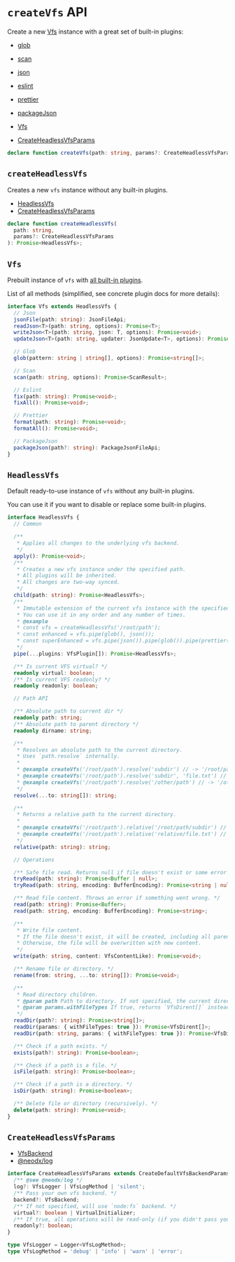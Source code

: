 # `createVfs` API

Create a new [Vfs](#vfs) instance with a great set of built-in plugins:

- [glob](../plugins/glob.md)
- [scan](../plugins/scan.md)
- [json](../plugins/json.md)
- [eslint](../plugins/eslint.md)
- [prettier](../plugins/prettier.md)
- [packageJson](../plugins/package-json.md)

- [Vfs](#headlessvfs)
- [CreateHeadlessVfsParams](#createheadlessvfsparams)

```typescript
declare function createVfs(path: string, params?: CreateHeadlessVfsParams): Promise<Vfs>;
```

## `createHeadlessVfs`

Creates a new `vfs` instance without any built-in plugins.

- [HeadlessVfs](#headlessvfs)
- [CreateHeadlessVfsParams](#createheadlessvfsparams)

```typescript
declare function createHeadlessVfs(
  path: string,
  params?: CreateHeadlessVfsParams
): Promise<HeadlessVfs>;
```

## `Vfs`

Prebuilt instance of `vfs` with [all built-in plugins](#createvfs-api).

List of all methods (simplified, see concrete plugin docs for more details):

```typescript
interface Vfs extends HeadlessVfs {
  // Json
  jsonFile(path: string): JsonFileApi;
  readJson<T>(path: string, options): Promise<T>;
  writeJson<T>(path: string, json: T, options): Promise<void>;
  updateJson<T>(path: string, updater: JsonUpdate<T>, options): Promise<void>;

  // Glob
  glob(pattern: string | string[], options): Promise<string[]>;

  // Scan
  scan(path: string, options): Promise<ScanResult>;

  // Eslint
  fix(path: string): Promise<void>;
  fixAll(): Promise<void>;

  // Prettier
  format(path: string): Promise<void>;
  formatAll(): Promise<void>;

  // PackageJson
  packageJson(path?: string): PackageJsonFileApi;
}
```

## `HeadlessVfs`

Default ready-to-use instance of `vfs` without any built-in plugins.

You can use it if you want to disable or replace some built-in plugins.

```typescript
interface HeadlessVfs {
  // Common

  /**
   * Applies all changes to the underlying vfs backend.
   */
  apply(): Promise<void>;
  /**
   * Creates a new vfs instance under the specified path.
   * All plugins will be inherited.
   * All changes are two-way synced.
   */
  child(path: string): Promise<HeadlessVfs>;
  /**
   * Immutable extension of the current vfs instance with the specified plugins.
   * You can use it in any order and any number of times.
   * @example
   * const vfs = createHeadlessVfs('/root/path');
   * const enhanced = vfs.pipe(glob(), json());
   * const superEnhanced = vfs.pipe(json()).pipe(glob()).pipe(prettier(), eslint());
   */
  pipe(...plugins: VfsPlugin[]): Promise<HeadlessVfs>;

  /** Is current VFS virtual? */
  readonly virtual: boolean;
  /** Is current VFS readonly? */
  readonly readonly: boolean;

  // Path API

  /** Absolute path to current dir */
  readonly path: string;
  /** Absolute path to parent directory */
  readonly dirname: string;

  /**
   * Resolves an absolute path to the current directory.
   * Uses `path.resolve` internally.
   *
   * @example createVfs('/root/path').resolve('subdir') // -> '/root/path/subdir'
   * @example createVfs('/root/path').resolve('subdir', 'file.txt') // -> '/root/path/subdir/file.txt'
   * @example createVfs('/root/path').resolve('/other/path') // -> '/other/path'
   */
  resolve(...to: string[]): string;

  /**
   * Returns a relative path to the current directory.
   *
   * @example createVfs('/root/path').relative('/root/path/subdir') // -> 'subdir'
   * @example createVfs('/root/path').relative('relative/file.txt') // -> 'relative/file.txt'
   */
  relative(path: string): string;

  // Operations

  /** Safe file read. Returns null if file doesn't exist or some error occurred. */
  tryRead(path: string): Promise<Buffer | null>;
  tryRead(path: string, encoding: BufferEncoding): Promise<string | null>;

  /** Read file content. Throws an error if something went wrong. */
  read(path: string): Promise<Buffer>;
  read(path: string, encoding: BufferEncoding): Promise<string>;

  /**
   * Write file content.
   * If the file doesn't exist, it will be created, including all parent directories.
   * Otherwise, the file will be overwritten with new content.
   */
  write(path: string, content: VfsContentLike): Promise<void>;

  /** Rename file or directory. */
  rename(from: string, ...to: string[]): Promise<void>;

  /**
   * Read directory children.
   * @param path Path to directory. If not specified, the current directory will be used.
   * @param params.withFileTypes If true, returns `VfsDirent[]` instead of `string[]`.
   */
  readDir(path?: string): Promise<string[]>;
  readDir(params: { withFileTypes: true }): Promise<VfsDirent[]>;
  readDir(path: string, params: { withFileTypes: true }): Promise<VfsDirent[]>;

  /** Check if a path exists. */
  exists(path?: string): Promise<boolean>;

  /** Check if a path is a file. */
  isFile(path: string): Promise<boolean>;

  /** Check if a path is a directory. */
  isDir(path: string): Promise<boolean>;

  /** Delete file or directory (recursively). */
  delete(path: string): Promise<void>;
}
```

## `CreateHeadlessVfsParams`

- [VfsBackend](./backend.md)
- [@neodx/log](/log/)

```typescript
interface CreateHeadlessVfsParams extends CreateDefaultVfsBackendParams {
  /** @see @neodx/log */
  log?: VfsLogger | VfsLogMethod | 'silent';
  /** Pass your own vfs backend. */
  backend?: VfsBackend;
  /** If not specified, will use `node:fs` backend. */
  virtual?: boolean | VirtualInitializer;
  /** If true, all operations will be read-only (if you didn't pass your own backend). */
  readonly?: boolean;
}

type VfsLogger = Logger<VfsLogMethod>;
type VfsLogMethod = 'debug' | 'info' | 'warn' | 'error';
```
